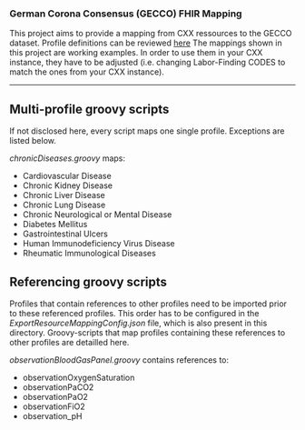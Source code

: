 ### German Corona Consensus (GECCO) FHIR Mapping
This project aims to provide a mapping from CXX ressources to the GECCO dataset.
Profile definitions can be reviewed [here](https://simplifier.net/forschungsnetzcovid-19)
The mappings shown in this project are working examples. In order to use them in your CXX instance, they have to be adjusted (i.e. changing Labor-Finding CODES to match the ones from your CXX instance).

---

## Multi-profile groovy scripts
If not disclosed here, every script maps one single profile. Exceptions are listed below.

*chronicDiseases.groovy* maps:
 *  Cardiovascular Disease
 *  Chronic Kidney Disease
 *  Chronic Liver Disease
 *  Chronic Lung Disease
 *  Chronic Neurological or Mental Disease
 *  Diabetes Mellitus
 *  Gastrointestinal Ulcers
 *  Human Immunodeficiency Virus Disease
 *  Rheumatic Immunological Diseases 


## Referencing groovy scripts
Profiles that contain references to other profiles need to be imported prior to these referenced profiles. 
This order has to be configured in the *ExportResourceMappingConfig.json* file, which is also present in this directory.
Groovy-scripts that map profiles containing these references to other profiles are detailled here.

*observationBloodGasPanel.groovy* contains references to:
 * observationOxygenSaturation
 * observationPaCO2
 * observationPaO2
 * observationFiO2
 * observation_pH